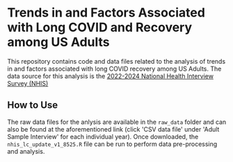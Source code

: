 # Trends in and Factors Associated with Long COVID and Recovery among US Adults
This repository contains code and data files related to the analysis of trends in and factors associated with long COVID recovery among US Adults. The data source for this analysis is the [2022-2024 National Health Interview Survey (NHIS)]([url](https://www.cdc.gov/nchs/nhis/documentation/index.html))

## How to Use
The raw data files for the anlysis are available in the `raw_data` folder and can also be found at the aforementioned link (click 'CSV data file' under 'Adult Sample Interview' for each individual year). Once downloaded, the `nhis_lc_update_v1_8525.R` file can be run to perform data pre-processing and analysis.
